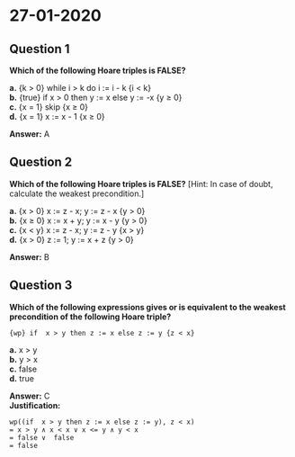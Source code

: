 # 27-01-2020

## Question 1

**Which of the following Hoare triples is FALSE?**

**a.** {k > 0} while i > k do i := i - k {i < k}  
**b.** {true} if x > 0 then y := x else y := -x {y  ≥ 0}  
**c.** {x = 1} skip {x ≥ 0}  
**d.** {x = 1} x := x - 1 {x ≥ 0}  

**Answer:** A  

## Question 2

**Which of the following Hoare triples is FALSE?**
[Hint: In case of doubt, calculate the weakest precondition.]

**a.** {x > 0} x := z - x; y := z - x {y > 0}  
**b.** {x ≥ 0} x :=  x + y; y := x - y {y > 0}  
**c.** {x < y} x := z - x; y := z - y {x > y}  
**d.** {x > 0} z := 1; y := x + z {y > 0}  

**Answer:** B   


## Question 3

**Which of the following expressions gives or is equivalent to the weakest precondition of the following Hoare triple?**
   ```
   {wp} if  x > y then z := x else z := y {z < x}
   ```

**a.** x > y    
**b.** y > x     
**c.** false     
**d.** true      

**Answer:** C  
**Justification:**
```
wp((if  x > y then z := x else z := y), z < x)
= x > y ∧ x < x ∨ x <= y ∧ y < x
= false ∨  false
= false
``` 

